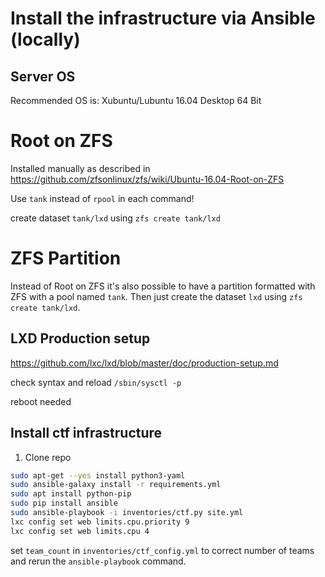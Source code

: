 # Install the infrastructure via Ansible (locally)

## Server OS

Recommended OS is: Xubuntu/Lubuntu 16.04 Desktop 64 Bit



# Root on ZFS

Installed manually as described in https://github.com/zfsonlinux/zfs/wiki/Ubuntu-16.04-Root-on-ZFS

Use `tank` instead of `rpool` in each command!

create dataset `tank/lxd` using `zfs create tank/lxd`

# ZFS Partition

Instead of Root on ZFS it's also possible to have a partition formatted with ZFS with a pool named `tank`.
Then just create the dataset `lxd` using `zfs create tank/lxd`.

## LXD Production setup


https://github.com/lxc/lxd/blob/master/doc/production-setup.md

check syntax and reload `/sbin/sysctl -p`

reboot needed

## Install ctf infrastructure

1. Clone repo

```bash
sudo apt-get --yes install python3-yaml
sudo ansible-galaxy install -r requirements.yml 
sudo apt install python-pip
sudo pip install ansible
sudo ansible-playbook -i inventories/ctf.py site.yml
lxc config set web limits.cpu.priority 9
lxc config set web limits.cpu 4
```

set `team_count` in `inventories/ctf_config.yml` to correct number of teams and rerun the `ansible-playbook` command.